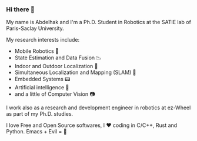 ### Hi there 👋

My name is Abdelhak and I'm a Ph.D. Student in Robotics at the SATIE lab of Paris-Saclay University.

My research interests include:

- Mobile Robotics :robot:
- State Estimation and Data Fusion :chart_with_downwards_trend:
- Indoor and Outdoor Localization :satellite:
- Simultaneous Localization and Mapping (SLAM) :car:
- Embedded Systems :pager:
- Artificial intelligence :ghost:
- and a little of Computer Vision :camera:

I work also as a research and development engineer in robotics at ez-Wheel as part of my Ph.D. studies.

I love Free and Open Source softwares, I :heart: coding in C/C++, Rust and Python. Emacs + Evil = 💙

